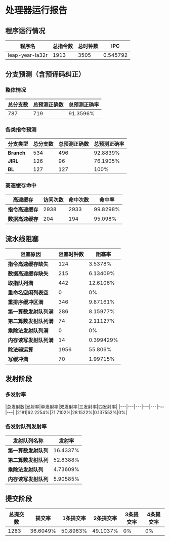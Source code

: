 # 处理器运行报告
## 程序运行情况
|程序名|总指令数|总时钟数|IPC|
|---|---|---|---|
|leap-year-la32r|1913|3505|0.545792|

## 分支预测（含预译码纠正）
### 整体情况
|总分支数|总预测正确数|总预测正确率|
|---|---|---|
|787|719|91.3596%|

### 各类指令预测
|分支类型|总分支数|总预测正确数|总预测正确率|
|---|---|---|---|
|**Branch**| 534 | 496 | 92.8839%|
|**JIRL**| 126 | 96 | 76.1905%|
|**BL**| 127 | 127 | 100%|

### 高速缓存命中
|高速缓存|访问次数|命中次数|命中率|
|---|---|---|---|
|**指令高速缓存**| 2938 | 2933 | 99.8298%|
|**数据高速缓存**| 204 | 194 | 95.098%|
## 流水线阻塞
|阻塞原因|阻塞时钟数|阻塞率|
|---|---|---|
|**指令高速缓存缺失**| 124 | 3.5378%|
|**数据高速缓存缺失**| 215 | 6.13409%|
|**取指队列满**| 442 | 12.6106%|
|**重命名空闲列表空**|0 | 0%|
|**重排序缓冲区满**|346 | 9.87161%|
|**第一算数发射队列满**|286 | 8.15977%|
|**第二算数发射队列满**|74 | 2.11127%|
|**乘除法发射队列满**|0 | 0%|
|**内存读写发射队列满**|14 | 0.399429%|
|**除法器运算**|1956 | 55.806%|
|**写缓冲满**|70 | 1.99715%|

## 发射阶段
### 多发射率
|总发射数|发射率|单发射率|双发射率|三发射率|四发射率|
|---|---|---|---|---|---|---|
|2181|62.2254%|71.7102%|28.1522%|0.137552%|0%|

### 各发射队列发射率
|发射队列名称|发射率|
|---|---|
|**第一算数发射队列**|16.4337%|
|**第二算数发射队列**|52.8388%|
|**乘除法发射队列**|4.73609%|
|**内存读写发射队列**|5.90585%|

## 提交阶段
|总提交数|提交率|1条提交率|2条提交率|3条提交率|4条提交率|
|---|---|---|---|---|---|
|1283|36.6049%|50.8963%|49.1037%|0%|0%|
